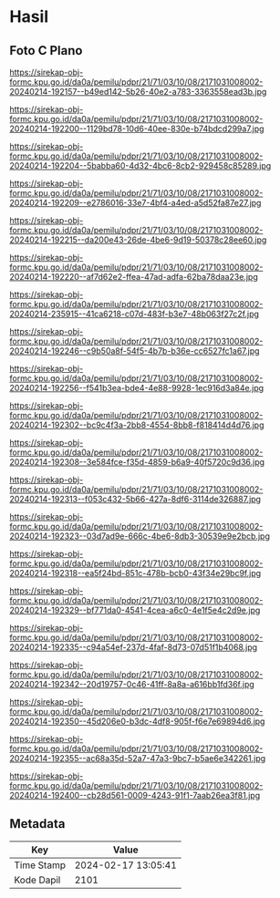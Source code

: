 # Hasil

## Foto C Plano

https://sirekap-obj-formc.kpu.go.id/da0a/pemilu/pdpr/21/71/03/10/08/2171031008002-20240214-192157--b49ed142-5b26-40e2-a783-3363558ead3b.jpg

https://sirekap-obj-formc.kpu.go.id/da0a/pemilu/pdpr/21/71/03/10/08/2171031008002-20240214-192200--1129bd78-10d6-40ee-830e-b74bdcd299a7.jpg

https://sirekap-obj-formc.kpu.go.id/da0a/pemilu/pdpr/21/71/03/10/08/2171031008002-20240214-192204--5babba60-4d32-4bc6-8cb2-929458c85289.jpg

https://sirekap-obj-formc.kpu.go.id/da0a/pemilu/pdpr/21/71/03/10/08/2171031008002-20240214-192209--e2786016-33e7-4bf4-a4ed-a5d52fa87e27.jpg

https://sirekap-obj-formc.kpu.go.id/da0a/pemilu/pdpr/21/71/03/10/08/2171031008002-20240214-192215--da200e43-26de-4be6-9d19-50378c28ee60.jpg

https://sirekap-obj-formc.kpu.go.id/da0a/pemilu/pdpr/21/71/03/10/08/2171031008002-20240214-192220--af7d62e2-ffea-47ad-adfa-62ba78daa23e.jpg

https://sirekap-obj-formc.kpu.go.id/da0a/pemilu/pdpr/21/71/03/10/08/2171031008002-20240214-235915--41ca6218-c07d-483f-b3e7-48b063f27c2f.jpg

https://sirekap-obj-formc.kpu.go.id/da0a/pemilu/pdpr/21/71/03/10/08/2171031008002-20240214-192246--c9b50a8f-54f5-4b7b-b36e-cc6527fc1a67.jpg

https://sirekap-obj-formc.kpu.go.id/da0a/pemilu/pdpr/21/71/03/10/08/2171031008002-20240214-192256--f541b3ea-bde4-4e88-9928-1ec916d3a84e.jpg

https://sirekap-obj-formc.kpu.go.id/da0a/pemilu/pdpr/21/71/03/10/08/2171031008002-20240214-192302--bc9c4f3a-2bb8-4554-8bb8-f818414d4d76.jpg

https://sirekap-obj-formc.kpu.go.id/da0a/pemilu/pdpr/21/71/03/10/08/2171031008002-20240214-192308--3e584fce-f35d-4859-b6a9-40f5720c9d36.jpg

https://sirekap-obj-formc.kpu.go.id/da0a/pemilu/pdpr/21/71/03/10/08/2171031008002-20240214-192313--f053c432-5b66-427a-8df6-3114de326887.jpg

https://sirekap-obj-formc.kpu.go.id/da0a/pemilu/pdpr/21/71/03/10/08/2171031008002-20240214-192323--03d7ad9e-666c-4be6-8db3-30539e9e2bcb.jpg

https://sirekap-obj-formc.kpu.go.id/da0a/pemilu/pdpr/21/71/03/10/08/2171031008002-20240214-192318--ea5f24bd-851c-478b-bcb0-43f34e29bc9f.jpg

https://sirekap-obj-formc.kpu.go.id/da0a/pemilu/pdpr/21/71/03/10/08/2171031008002-20240214-192329--bf771da0-4541-4cea-a6c0-4e1f5e4c2d9e.jpg

https://sirekap-obj-formc.kpu.go.id/da0a/pemilu/pdpr/21/71/03/10/08/2171031008002-20240214-192335--c94a54ef-237d-4faf-8d73-07d51f1b4068.jpg

https://sirekap-obj-formc.kpu.go.id/da0a/pemilu/pdpr/21/71/03/10/08/2171031008002-20240214-192342--20d19757-0c46-41ff-8a8a-a616bb1fd36f.jpg

https://sirekap-obj-formc.kpu.go.id/da0a/pemilu/pdpr/21/71/03/10/08/2171031008002-20240214-192350--45d206e0-b3dc-4df8-905f-f6e7e69894d6.jpg

https://sirekap-obj-formc.kpu.go.id/da0a/pemilu/pdpr/21/71/03/10/08/2171031008002-20240214-192355--ac68a35d-52a7-47a3-9bc7-b5ae6e342261.jpg

https://sirekap-obj-formc.kpu.go.id/da0a/pemilu/pdpr/21/71/03/10/08/2171031008002-20240214-192400--cb28d561-0009-4243-91f1-7aab26ea3f81.jpg


## Metadata

| Key        | Value               |
| ---------- | ------------------- |
| Time Stamp | 2024-02-17 13:05:41 |
| Kode Dapil | 2101                |



